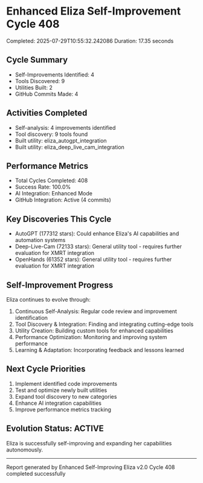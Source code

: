 # Enhanced Eliza Self-Improvement Cycle 408
Completed: 2025-07-29T10:55:32.242086
Duration: 17.35 seconds

## Cycle Summary
- Self-Improvements Identified: 4
- Tools Discovered: 9
- Utilities Built: 2
- GitHub Commits Made: 4

## Activities Completed
- Self-analysis: 4 improvements identified
- Tool discovery: 9 tools found
- Built utility: eliza_autogpt_integration
- Built utility: eliza_deep_live_cam_integration

## Performance Metrics
- Total Cycles Completed: 408
- Success Rate: 100.0%
- AI Integration: Enhanced Mode
- GitHub Integration: Active (4 commits)

## Key Discoveries This Cycle
- AutoGPT (177312 stars): Could enhance Eliza's AI capabilities and automation systems
- Deep-Live-Cam (72133 stars): General utility tool - requires further evaluation for XMRT integration
- OpenHands (61352 stars): General utility tool - requires further evaluation for XMRT integration

## Self-Improvement Progress
Eliza continues to evolve through:
1. Continuous Self-Analysis: Regular code review and improvement identification
2. Tool Discovery & Integration: Finding and integrating cutting-edge tools
3. Utility Creation: Building custom tools for enhanced capabilities
4. Performance Optimization: Monitoring and improving system performance
5. Learning & Adaptation: Incorporating feedback and lessons learned

## Next Cycle Priorities
1. Implement identified code improvements
2. Test and optimize newly built utilities
3. Expand tool discovery to new categories
4. Enhance AI integration capabilities
5. Improve performance metrics tracking

## Evolution Status: ACTIVE
Eliza is successfully self-improving and expanding her capabilities autonomously.

---
Report generated by Enhanced Self-Improving Eliza v2.0
Cycle 408 completed successfully
